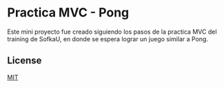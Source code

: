# Practica MVC - Pong

Este mini proyecto fue creado siguiendo los pasos de la practica MVC del training de SofkaU, en donde se espera lograr un juego similar a Pong.

## License
[MIT](https://choosealicense.com/licenses/mit/)